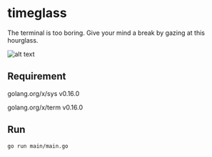# timeglass

The terminal is too boring. Give your mind a break by gazing at this hourglass.

![alt text](pics/demo.gif)

## Requirement

golang.org/x/sys v0.16.0

golang.org/x/term v0.16.0

## Run

```go run main/main.go```
